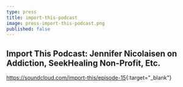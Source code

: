 ```yaml
---
type: press
title: import-this-podcast
image: press-import-this-podcast.png
published: false
---
```


## Import This Podcast: Jennifer Nicolaisen on Addiction, SeekHealing Non-Profit, Etc.

<https://soundcloud.com/import-this/episode-15>{:target="_blank"}
